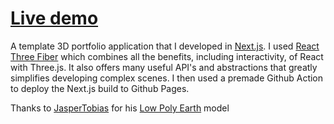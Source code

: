 # [Live demo](https://jsueling.github.io/threejs-portfolio)

A template 3D portfolio application that I developed in [Next.js](https://nextjs.org/). I used [React Three Fiber](https://docs.pmnd.rs/react-three-fiber/getting-started/introduction) which combines all the benefits, including interactivity, of React with Three.js. It also offers many useful API's and abstractions that greatly simplifies developing complex scenes. I then used a premade Github Action to deploy the Next.js build to Github Pages.

Thanks to [JasperTobias](https://sketchfab.com/JasperTobias) for his [Low Poly Earth](https://skfb.ly/6TAUn) model
